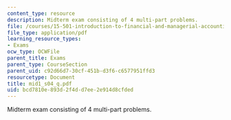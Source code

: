```yaml
---
content_type: resource
description: Midterm exam consisting of 4 multi-part problems.
file: /courses/15-501-introduction-to-financial-and-managerial-accounting-spring-2004/bcd7810e893d2f4dd7ee2e914d8cfded_mid1_s04_q.pdf
file_type: application/pdf
learning_resource_types:
- Exams
ocw_type: OCWFile
parent_title: Exams
parent_type: CourseSection
parent_uid: c92d66d7-30cf-451b-d3f6-c6577951ffd3
resourcetype: Document
title: mid1_s04_q.pdf
uid: bcd7810e-893d-2f4d-d7ee-2e914d8cfded
---
```

Midterm exam consisting of 4 multi-part problems.